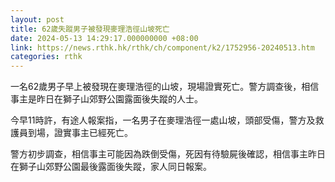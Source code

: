```yaml
---
layout: post
title: 62歲失蹤男子被發現麥理浩徑山坡死亡
date: 2024-05-13 14:29:17.000000000 +08:00
link: https://news.rthk.hk/rthk/ch/component/k2/1752956-20240513.htm
categories: rthk
---
```


一名62歲男子早上被發現在麥理浩徑的山坡，現場證實死亡。警方調查後，相信事主是昨日在獅子山郊野公園露面後失蹤的人士。

今早11時許，有途人報案指，一名男子在麥理浩徑一處山坡，頭部受傷，警方及救護員到場，證實事主已經死亡。

警方初步調查，相信事主可能因為跌倒受傷，死因有待驗屍後確認，相信事主昨日在獅子山郊野公園最後露面後失蹤，家人同日報案。
